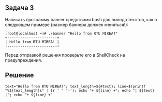 ## Задача 3

Написать программу banner средствами bash для вывода текстов, как в следующем примере (размер баннера должен меняться!):

```
[root@localhost ~]# ./banner "Hello from RTU MIREA!"
+-----------------------+
| Hello from RTU MIREA! |
+-----------------------+
```

Перед отправкой решения проверьте его в ShellCheck на предупреждения.

## Решение

```
text="Hello from RTU MIREA!"; text_length=${#text}; line=$(printf "%${text_length}s" | tr ' ' '-'); echo "+ ${line} +"; echo "| ${text} |"; echo "+ ${line} +"
```
